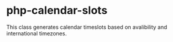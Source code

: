 # php-calendar-slots
This class generates calendar timeslots based on avalibility and international timezones.
